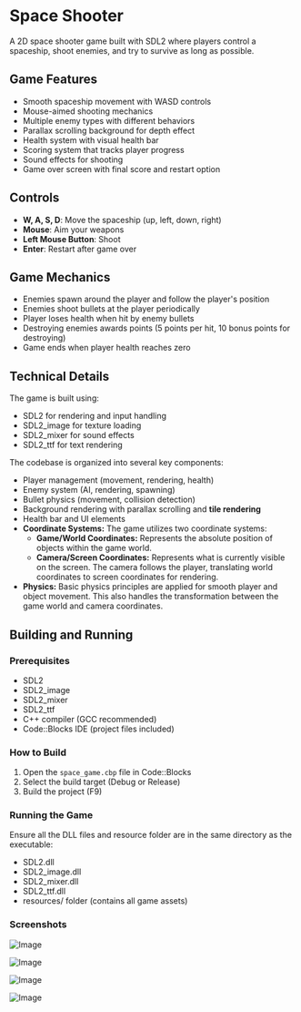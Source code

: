# Space Shooter

A 2D space shooter game built with SDL2 where players control a spaceship, shoot enemies, and try to survive as long as possible.

## Game Features

- Smooth spaceship movement with WASD controls
- Mouse-aimed shooting mechanics
- Multiple enemy types with different behaviors
- Parallax scrolling background for depth effect
- Health system with visual health bar
- Scoring system that tracks player progress
- Sound effects for shooting
- Game over screen with final score and restart option

## Controls

- **W, A, S, D**: Move the spaceship (up, left, down, right)
- **Mouse**: Aim your weapons
- **Left Mouse Button**: Shoot
- **Enter**: Restart after game over

## Game Mechanics

- Enemies spawn around the player and follow the player's position
- Enemies shoot bullets at the player periodically
- Player loses health when hit by enemy bullets
- Destroying enemies awards points (5 points per hit, 10 bonus points for destroying)
- Game ends when player health reaches zero

## Technical Details

The game is built using:
- SDL2 for rendering and input handling
- SDL2_image for texture loading
- SDL2_mixer for sound effects
- SDL2_ttf for text rendering

The codebase is organized into several key components:
- Player management (movement, rendering, health)
- Enemy system (AI, rendering, spawning)
- Bullet physics (movement, collision detection)
- Background rendering with parallax scrolling and **tile rendering**
- Health bar and UI elements
- **Coordinate Systems:** The game utilizes two coordinate systems:
    - **Game/World Coordinates:** Represents the absolute position of objects within the game world.
    - **Camera/Screen Coordinates:** Represents what is currently visible on the screen. The camera follows the player, translating world coordinates to screen coordinates for rendering.
- **Physics:** Basic physics principles are applied for smooth player and object movement. This also handles the transformation between the game world and camera coordinates.

## Building and Running

### Prerequisites

- SDL2
- SDL2_image
- SDL2_mixer
- SDL2_ttf
- C++ compiler (GCC recommended)
- Code::Blocks IDE (project files included)

### How to Build

1. Open the `space_game.cbp` file in Code::Blocks
2. Select the build target (Debug or Release)
3. Build the project (F9)

### Running the Game

Ensure all the DLL files and resource folder are in the same directory as the executable:
- SDL2.dll
- SDL2_image.dll
- SDL2_mixer.dll
- SDL2_ttf.dll
- resources/ folder (contains all game assets)

### Screenshots
![Image](https://github.com/user-attachments/assets/56fba5b8-e288-4fad-8225-d4891ecc3106)

![Image](https://github.com/user-attachments/assets/dad4290c-45c3-421e-a7a6-3bc55aaa1cb0)

![Image](https://github.com/user-attachments/assets/f5ca4b60-b558-48ce-a16a-2da55a9e7f65)

![Image](https://github.com/user-attachments/assets/c850b5d0-efcb-4c5d-b937-b27ca6c4bef0)

